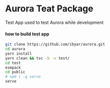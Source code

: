# Aurora Teat Package

Test App used to test Aurora while development

#### how to build test app

```bash
git clone https://github.com/ibyar/aurora.git
cd aurora
yarn install
yarn clean && tsc -b -v test/
cd test
esmpack
cd public
# npm i -g serve
serve
```
